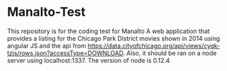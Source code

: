 # Manalto-Test
This repository is for the coding test for Manalto
A web application that provides a listing for the Chicago Park District movies shown in 2014 using angular JS and the api from https://data.cityofchicago.org/api/views/cyqk-tzjs/rows.json?accessType=DOWNLOAD. Also, it should be ran on a node server using localhost:1337. The version of node is 0.12.4
